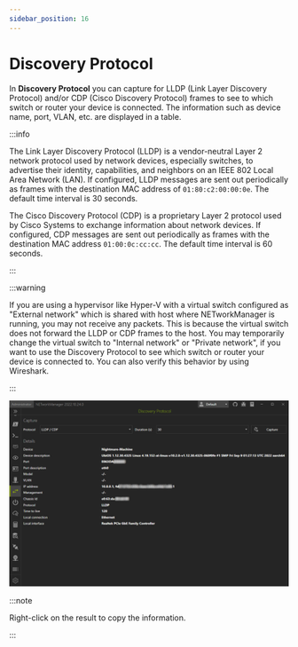 ```yaml
---
sidebar_position: 16
---
```


# Discovery Protocol

In **Discovery Protocol** you can capture for LLDP (Link Layer Discovery Protocol) and/or CDP (Cisco Discovery Protocol) frames to see to which switch or router your device is connected. The information such as device name, port, VLAN, etc. are displayed in a table.

:::info

The Link Layer Discovery Protocol (LLDP) is a vendor-neutral Layer 2 network protocol used by network devices, especially switches, to advertise their identity, capabilities, and neighbors on an IEEE 802 Local Area Network (LAN). If configured, LLDP messages are sent out periodically as frames with the destination MAC address of `01:80:c2:00:00:0e`. The default time interval is 30 seconds.

The Cisco Discovery Protocol (CDP) is a proprietary Layer 2 protocol used by Cisco Systems to exchange information about network devices. If configured, CDP messages are sent out periodically as frames with the destination MAC address `01:00:0c:cc:cc`. The default time interval is 60 seconds.

:::

:::warning

If you are using a hypervisor like Hyper-V with a virtual switch configured as "External network" which is shared with host where NETworkManager is running, you may not receive any packets. This is because the virtual switch does not forward the LLDP or CDP frames to the host. You may temporarily change the virtual switch to "Internal network" or "Private network", if you want to use the Discovery Protocol to see which switch or router your device is connected to. You can also verify this behavior by using Wireshark.

:::

![Discovery Protocol](../img/discovery-protocol.png)

:::note

Right-click on the result to copy the information.

:::
